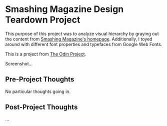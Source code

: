 # Smashing Magazine Design Teardown Project

This purpose of this project was to analyze visual hierarchy by graying out the content from [Smashing Magazine's homepage](https://www.smashingmagazine.com).
Additionally, I toyed around with different font properties and typefaces from Google Web Fonts.

This is a project from [The Odin Project](https://www.theodinproject.com/courses/html5-and-css3/lessons/design-teardown).

Screenshot...

## Pre-Project Thoughts

No particular thoughts going in.

## Post-Project Thoughts

...
